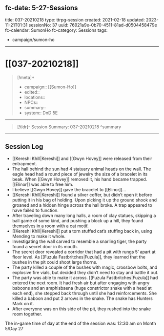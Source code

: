 fc-date: 5-27-Sessions
---
title: 037-20210218
type: ttrpg-session
created: 2021-02-18
updated: 2023-11-21T01:31
sessionNo: 37
uuid: 76921a9e-0b70-4511-81ad-d0504458479e
fc-calendar: SumonHo
fc-category: Sessions
tags:
  - campaign/sumon-ho
---

# [[037-20210218]]

> [!meta]+
>
> - campaign:: [[Sumon-Ho]]
> - edited::
> - locations::
> - NPCs::
> - summary::
> - system:: DnD 5E

---

> [!tldr]- Session Summary: 037-20210218
>  ^summary

---

## Session Log


- [[Kereshi Khill|Kereshi]] and [[Gwyn Hovey]] were released from their entrapment.
- The hall behind the sun had 4 statuary animal heads on the wall. The eagle head had a round piece of jewelry the size of a bracelet in its beak. When [[Gwyn Hovey]] removed it, his hand became trapped. [[Elinor]] was able to free him.
-  I believe [[Gwyn Hovey]] gave the bracelet to [[Elinor]]…
- [[Kereshi Khill|Kereshi]] found a silver coffer, but didn’t open it before putting it in his bag of holding. Upon picking it up the ground shook and groaned and a hidden hinge across the hall broke. A trap appeared to have failed to function.
- After traveling down many long halls, a room of clay statues, skipping a ball game of some kind, and pushing a block up a hill, they found themselves in a room with a cat motif.
- [[Kereshi Khill|Kereshi]] put a torn stuffed cat’s stuffing back in, using Mending to make it whole.
- Investigating the wall carved to resemble a snarling tiger, the party found a secret door in its mouth.
- The secret door revealed a corridor that had a pit with rungs 5’ apart at floor level. As [[Fuzula Fastbritches|Fuzula]], they learned that the bushes in the pit could shoot large thorns.
- The party killed a couple of the bushes with magic, crossbow bolts, and explosive fire vials, but decided they didn’t need to stay and battle it out.
- The party was able to make it across. [[Fuzula Fastbritches|Fuzula]] had entered the next room. It had fresh air but after engaging with angry baboons and an amphisbaena (huge constrictor snake with a head at each end), she stepped back through until she had reinforcements. She killed a baboon and put 2 arrows in the snake. The snake has Hunters Mark on it.
- After everyone was on this side of the pit, they rushed into the snake room together.
   

The in-game time of day at the end of the session was: 12:30 am on Month 5/Day 27
